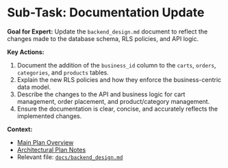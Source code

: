 # Sub-Task: Documentation Update

**Goal for Expert:** Update the `backend_design.md` document to reflect the changes made to the database schema, RLS policies, and API logic.

**Key Actions:**

1.  Document the addition of the `business_id` column to the `carts`, `orders`, `categories`, and `products` tables.
2.  Explain the new RLS policies and how they enforce the business-centric data model.
3.  Describe the changes to the API and business logic for cart management, order placement, and product/category management.
4.  Ensure the documentation is clear, concise, and accurately reflects the implemented changes.

**Context:**

- [Main Plan Overview](../../../plans/ROO#TASK_20250711001928_1A2B3C_plan_overview.md)
- [Architectural Plan Notes](../../architectural_plan_notes.md)
- Relevant file: [`docs/backend_design.md`](docs/backend_design.md)
